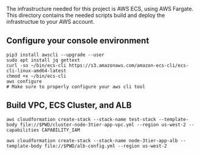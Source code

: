 The infrastructure needed for this project is AWS ECS, using AWS Fargate. This directory contains the needed scripts build and deploy the infrastructue to your AWS account. 

## Configure your console environment
```
pip3 install awscli --upgrade --user 
sudo apt install jq gettext
curl -so ~/bin/ecs-cli https://s3.amazonaws.com/amazon-ecs-cli/ecs-cli-linux-amd64-latest
chmod +x ~/bin/ecs-cli
aws configure
# Make sure to properly configure your aws cli tool
```

## Build VPC, ECS Cluster, and ALB
```
aws cloudformation create-stack --stack-name test-stack --template-body file://$PWD/cluster-node-3tier-app-vpc.yml --region us-west-2 --capabilities CAPABILITY_IAM

aws cloudformation create-stack --stack-name node-3tier-app-alb --template-body file://$PWD/alb-config.yml --region us-west-2
```
